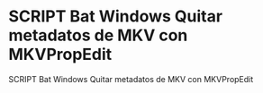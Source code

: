 # SCRIPT Bat Windows Quitar metadatos de MKV con MKVPropEdit
 SCRIPT Bat Windows Quitar metadatos de MKV con MKVPropEdit
